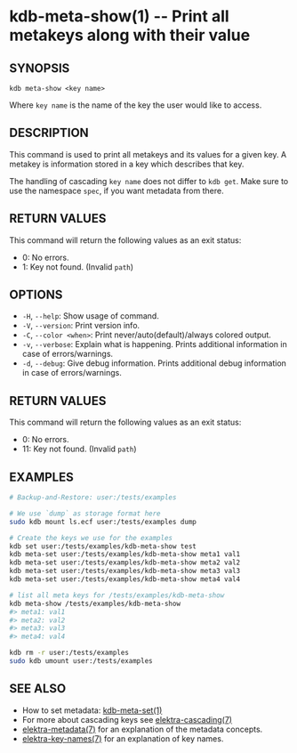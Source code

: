 # kdb-meta-show(1) -- Print all metakeys along with their value

## SYNOPSIS

`kdb meta-show <key name>`<br>

Where `key name` is the name of the key the user would like to access.

## DESCRIPTION

This command is used to print all metakeys and its values for a given key.
A metakey is information stored in a key which describes that key.

The handling of cascading `key name` does not differ to `kdb get`.
Make sure to use the namespace `spec`, if you want metadata from there.

## RETURN VALUES

This command will return the following values as an exit status:<br>

- 0:
  No errors.
- 1:
  Key not found. (Invalid `path`)

## OPTIONS

- `-H`, `--help`:
  Show usage of command.
- `-V`, `--version`:
  Print version info.
- `-C`, `--color <when>`:
  Print never/auto(default)/always colored output.
- `-v`, `--verbose`:
  Explain what is happening. Prints additional information in case of errors/warnings.
- `-d`, `--debug`:
  Give debug information. Prints additional debug information in case of errors/warnings.

## RETURN VALUES

This command will return the following values as an exit status:<br>

- 0:
  No errors.
- 11:
  Key not found. (Invalid `path`)

## EXAMPLES

```sh
# Backup-and-Restore: user:/tests/examples

# We use `dump` as storage format here
sudo kdb mount ls.ecf user:/tests/examples dump

# Create the keys we use for the examples
kdb set user:/tests/examples/kdb-meta-show test
kdb meta-set user:/tests/examples/kdb-meta-show meta1 val1
kdb meta-set user:/tests/examples/kdb-meta-show meta2 val2
kdb meta-set user:/tests/examples/kdb-meta-show meta3 val3
kdb meta-set user:/tests/examples/kdb-meta-show meta4 val4

# list all meta keys for /tests/examples/kdb-meta-show
kdb meta-show /tests/examples/kdb-meta-show
#> meta1: val1
#> meta2: val2
#> meta3: val3
#> meta4: val4

kdb rm -r user:/tests/examples
sudo kdb umount user:/tests/examples
```

## SEE ALSO

- How to set metadata: [kdb-meta-set(1)](kdb-meta-set.md)
- For more about cascading keys see [elektra-cascading(7)](elektra-cascading.md)
- [elektra-metadata(7)](elektra-metadata.md) for an explanation of the metadata concepts.
- [elektra-key-names(7)](elektra-key-names.md) for an explanation of key names.
